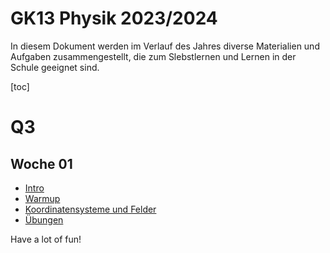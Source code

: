GK13 Physik 2023/2024
======================

In diesem Dokument werden im Verlauf des Jahres diverse Materialien und Aufgaben zusammengestellt, die zum Slebstlernen und Lernen in der Schule geeignet sind.

[toc]

# Q3

## Woche 01

- [Intro](./00_intro.slides.md)
- [Warmup](./01_Diskussion_Fachartikel.md)
- [Koordinatensysteme und Felder](./01_Koordinatensysteme_Felder.md)
- [Übungen](./01_Übungen.md)



Have a lot of fun!
